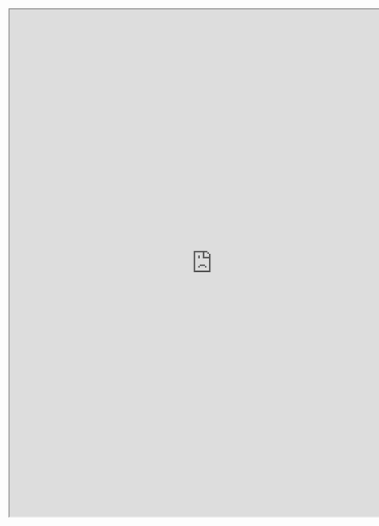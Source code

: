 <iframe src="https://drive.google.com/file/d/1TA-1_cXGrkc1MbuOpJCUtXCy-7fzVRhF/preview" width="800" height="1000" allowfullscreen>
</iframe>